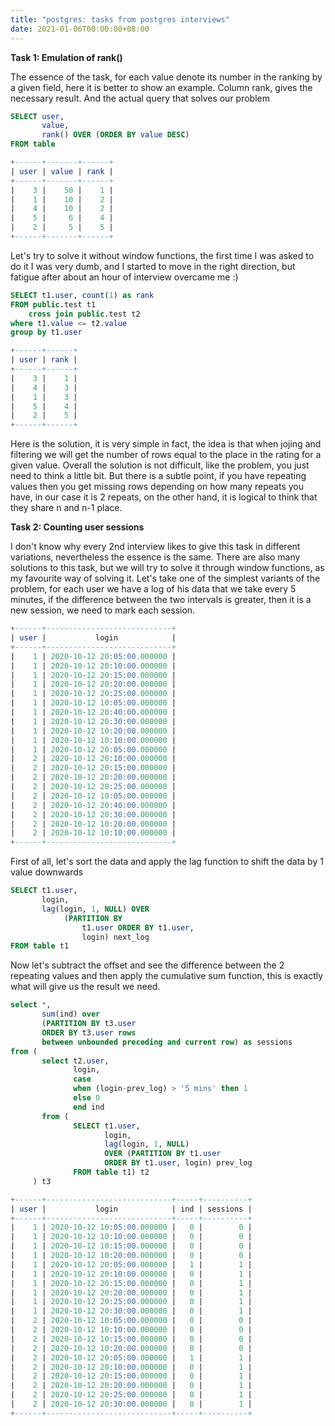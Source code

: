 ```yaml
---
title: "postgres: tasks from postgres interviews"
date: 2021-01-06T00:00:00+08:00
---
```


**Task 1: Emulation of rank()**


The essence of the task, for each value denote its number in the ranking by a given field, here it is better to show an example. Column rank, gives the necessary result. And the actual query that solves our problem

```sql
SELECT user, 
       value, 
       rank() OVER (ORDER BY value DESC)
FROM table

```

```sql
+------+-------+------+
| user | value | rank |
+------+-------+------+
|    3 |    50 |    1 |
|    1 |    10 |    2 |
|    4 |    10 |    2 |
|    5 |     6 |    4 |
|    2 |     5 |    5 |
+------+-------+------+
```

Let's try to solve it without window functions, the first time I was asked to do it I was very dumb, and I started to move in the right direction, but fatigue after about an hour of interview overcame me :)

```sql
SELECT t1.user, count(1) as rank
FROM public.test t1
    cross join public.test t2
where t1.value <= t2.value
group by t1.user
```

```sql
+------+------+
| user | rank |
+------+------+
|    3 |    1 |
|    4 |    3 |
|    1 |    3 |
|    5 |    4 |
|    2 |    5 |
+------+------+
```

Here is the solution, it is very simple in fact, the idea is that when jojing and filtering we will get the number of rows equal to the place in the rating for a given value. Overall the solution is not difficult, like the problem, you just need to think a little bit. But there is a subtle point, if you have repeating values then you get missing rows depending on how many repeats you have, in our case it is 2 repeats, on the other hand, it is logical to think that they share n and n-1 place.


**Task 2: Counting user sessions**

I don't know why every 2nd interview likes to give this task in different variations, nevertheless the essence is the same. There are also many solutions to this task, but we will try to solve it through window functions, as my favourite way of solving it. Let's take one of the simplest variants of the problem, for each user we have a log of his data that we take every 5 minutes, if the difference between the two intervals is greater, then it is a new session, we need to mark each session.

```sql
+------+----------------------------+
| user |           login            |
+------+----------------------------+
|    1 | 2020-10-12 20:05:00.000000 |
|    1 | 2020-10-12 20:10:00.000000 |
|    1 | 2020-10-12 20:15:00.000000 |
|    1 | 2020-10-12 20:20:00.000000 |
|    1 | 2020-10-12 20:25:00.000000 |
|    1 | 2020-10-12 10:05:00.000000 |
|    1 | 2020-10-12 20:40:00.000000 |
|    1 | 2020-10-12 20:30:00.000000 |
|    1 | 2020-10-12 10:20:00.000000 |
|    1 | 2020-10-12 10:10:00.000000 |
|    1 | 2020-10-12 20:05:00.000000 |
|    2 | 2020-10-12 20:10:00.000000 |
|    2 | 2020-10-12 20:15:00.000000 |
|    2 | 2020-10-12 20:20:00.000000 |
|    2 | 2020-10-12 20:25:00.000000 |
|    2 | 2020-10-12 10:05:00.000000 |
|    2 | 2020-10-12 20:40:00.000000 |
|    2 | 2020-10-12 20:30:00.000000 |
|    2 | 2020-10-12 10:20:00.000000 |
|    2 | 2020-10-12 10:10:00.000000 |
+------+----------------------------+
```

First of all, let's sort the data and apply the lag function to shift the data by 1 value downwards

```sql
SELECT t1.user, 
       login, 
       lag(login, 1, NULL) OVER 
            (PARTITION BY 
                t1.user ORDER BY t1.user, 
                login) next_log
FROM table t1
```

Now let's subtract the offset and see the difference between the 2 repeating values and then apply the cumulative sum function, this is exactly what will give us the result we need.

```sql
select *, 
       sum(ind) over 
       (PARTITION BY t3.user 
       ORDER BY t3.user rows 
       between unbounded preceding and current row) as sessions
from (
       select t2.user,
              login,
              case
              when (login-prev_log) > '5 mins' then 1
              else 0
              end ind
       from (
              SELECT t1.user,
                     login,
                     lag(login, 1, NULL) 
                     OVER (PARTITION BY t1.user 
                     ORDER BY t1.user, login) prev_log
              FROM table t1) t2
     ) t3
```

```sql
+------+----------------------------+-----+----------+
| user |           login            | ind | sessions |
+------+----------------------------+-----+----------+
|    1 | 2020-10-12 10:05:00.000000 |   0 |        0 |
|    1 | 2020-10-12 10:10:00.000000 |   0 |        0 |
|    1 | 2020-10-12 10:15:00.000000 |   0 |        0 |
|    1 | 2020-10-12 10:20:00.000000 |   0 |        0 |
|    1 | 2020-10-12 20:05:00.000000 |   1 |        1 |
|    1 | 2020-10-12 20:10:00.000000 |   0 |        1 |
|    1 | 2020-10-12 20:15:00.000000 |   0 |        1 |
|    1 | 2020-10-12 20:20:00.000000 |   0 |        1 |
|    1 | 2020-10-12 20:25:00.000000 |   0 |        1 |
|    1 | 2020-10-12 20:30:00.000000 |   0 |        1 |
|    2 | 2020-10-12 10:05:00.000000 |   0 |        0 |
|    2 | 2020-10-12 10:10:00.000000 |   0 |        0 |
|    2 | 2020-10-12 10:15:00.000000 |   0 |        0 |
|    2 | 2020-10-12 10:20:00.000000 |   0 |        0 |
|    2 | 2020-10-12 20:05:00.000000 |   1 |        1 |
|    2 | 2020-10-12 20:10:00.000000 |   0 |        1 |
|    2 | 2020-10-12 20:15:00.000000 |   0 |        1 |
|    2 | 2020-10-12 20:20:00.000000 |   0 |        1 |
|    2 | 2020-10-12 20:25:00.000000 |   0 |        1 |
|    2 | 2020-10-12 20:30:00.000000 |   0 |        1 |
+------+----------------------------+-----+----------+
```